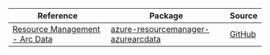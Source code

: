 | Reference | Package | Source |
|---|---|---|
|[Resource Management - Arc Data](resourcemanager-azurearcdata-readme.md)|[azure-resourcemanager-azurearcdata](https://repo1.maven.org/maven2/com/azure/resourcemanager/azure-resourcemanager-azurearcdata)|[GitHub](https://github.com/Azure/azure-sdk-for-java/blob/main/sdk/azurearcdata/azure-resourcemanager-azurearcdata)|
